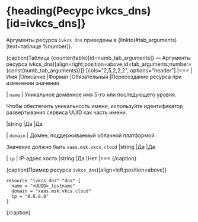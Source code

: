 # {heading(Ресурс ivkcs_dns)[id=ivkcs_dns]}

Аргументы ресурса `ivkcs_dns` приведены в {linkto(#tab_arguments)[text=таблице %number]}.

{caption(Таблица {counter(table)[id=numb_tab_arguments]} — Аргументы ресурса ivkcs_dns)[align=right;position=above;id=tab_arguments;number={const(numb_tab_arguments)}]}
[cols="2,5,2,2,2", options="header"]
|===
|Имя
|Описание
|Формат
|Обязательный
|Пересоздание ресурса при изменении значения

|
`name`
|
Уникальное доменное имя 5-го или последующего уровня.

<info>

Чтобы обеспечить уникальность имени, используйте идентификатор развертывания сервиса UUID как часть имени.

</info>
|string
|Да
|Да

|
`domain`
|
Домен, поддерживаемый облачной платформой.

Значение должно быть `xaas.msk.vkcs.cloud`
|string
|Да
|Да

|
`ip`
|
IP-адрес хоста
|string
|Да
|Нет
|===
{/caption}

{caption(Пример ресурса `ivkcs_dns`)[align=left;position=above]}
```hcl
resource "ivkcs_dns" "dns" {
  name = "<UUID>_testname"
  domain = "xaas.msk.vkcs.cloud"
  ip = "8.8.8.8"
}
```
{/caption}
